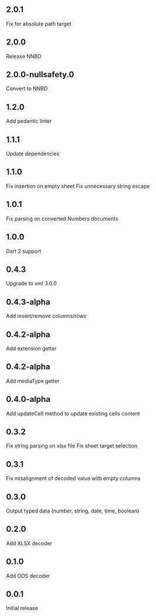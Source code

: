 ## 2.0.1
Fix for absolute path target

## 2.0.0
Release NNBD

## 2.0.0-nullsafety.0
Convert to NNBD

## 1.2.0
Add pedantic linter

## 1.1.1
Update dependencies

## 1.1.0
Fix insertion on empty sheet
Fix unnecessary string escape

## 1.0.1
Fix parsing on converted Numbers documents

## 1.0.0
Dart 2 support

## 0.4.3
Upgrade to xml 3.0.0

## 0.4.3-alpha
Add insert/remove columns/rows

## 0.4.2-alpha
Add extension getter

## 0.4.2-alpha
Add mediaType getter

## 0.4.0-alpha
Add updateCell method to update existing cells content

## 0.3.2
Fix string parsing on xlsx file
Fix sheet target selection

## 0.3.1
Fix misalignment of decoded value with empty columns

## 0.3.0
Output typed data (number, string, date, time, boolean)

## 0.2.0
Add XLSX decoder

## 0.1.0
Add ODS decoder

## 0.0.1
Initial release
